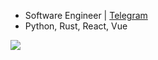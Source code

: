 * Software Engineer | [Telegram](https://t.me/yallxe)
* Python, Rust, React, Vue
<div><a href="https://hits.seeyoufarm.com"><img src="https://hits.seeyoufarm.com/api/count/incr/badge.svg?url=https%3A%2F%2Fgithub.com%2Fyallxe&count_bg=%2347175A&title_bg=%23454545&icon=googlepodcasts.svg&icon_color=%23E7E7E7&title=hits&edge_flat=true"/></a></div>
